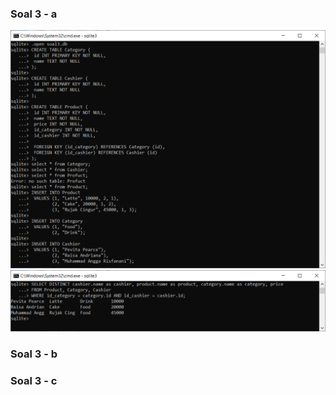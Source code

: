 ### Soal 3 - a
![Reload halaman atau ganti browser jika gambar tidak ditampilkan!](soal3/img/Soal3_a_1.PNG)
![Reload halaman atau ganti browser jika gambar tidak ditampilkan!](soal3/img/Soal3_a_2.PNG)
### Soal 3 - b
### Soal 3 - c
